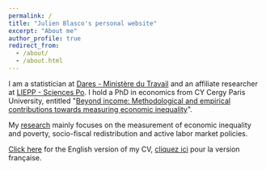 ```yaml
---
permalink: /
title: "Julien Blasco's personal website"
excerpt: "About me"
author_profile: true
redirect_from: 
  - /about/
  - /about.html
---
```


I am a statistician at [Dares - Ministère du Travail](https://dares.travail-emploi.gouv.fr/) and an affiliate researcher at [LIEPP - Sciences Po](https://www.sciencespo.fr/liepp). I hold a PhD in economics from CY Cergy Paris University, entitled "[Beyond income: Methodological and empirical contributions towards measuring economic inequality](/files/PhD_Manuscript_Julien_BLASCO.pdf)".

My [research](/research) mainly focuses on the measurement of economic inequality and poverty, socio-fiscal redistribution and active labor market policies.

[Click here](/files/CV_EN_Julien_Blasco_jan_2021.pdf) for the English version of my CV, [cliquez ici](/files/CV_FR_Julien_Blasco_dec_2023.pdf) pour la version française.
